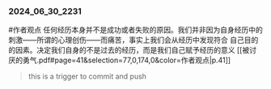 ### 2024_06_30_2231
#作者观点 任何经历本⾝并不是成功或者失败的原因。我们并⾮因为⾃⾝经历中的刺激——所谓的⼼理创伤——⽽痛苦，事实上我们会从经历中发现符合 ⾃⼰⽬的的因素。决定我们⾃⾝的不是过去的经历，⽽是我们⾃⼰赋予经历的意义
[[被讨厌的勇气.pdf#page=41&selection=77,0,174,0&color=作者观点|p.41]]

> this is a trigger to commit and push
> 